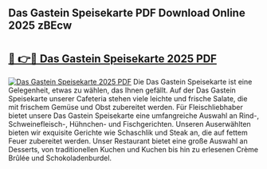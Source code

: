 ## Das Gastein Speisekarte PDF Download Online 2025 zBEcw

# <h2><a href="http://gc5hhp.nevu.top/?p=Das+Gastein+Speisekarte">🔗 👉🔴 Das Gastein Speisekarte 2025 PDF</a></h2>

[![Das Gastein Speisekarte 2025 PDF](https://i.imgur.com/dBaPXMq.png)](http://gc5hhp.nevu.top/?p=Das+Gastein+Speisekarte)
Die Das Gastein Speisekarte ist eine Gelegenheit, etwas zu wählen, das Ihnen gefällt. Auf der Das Gastein Speisekarte unserer Cafeteria stehen viele leichte und frische Salate, die mit frischem Gemüse und Obst zubereitet werden. Für Fleischliebhaber bietet unsere Das Gastein Speisekarte eine umfangreiche Auswahl an Rind-, Schweinefleisch-, Hühnchen- und Fischgerichten. Unseren Auserwählten bieten wir exquisite Gerichte wie Schaschlik und Steak an, die auf fettem Feuer zubereitet werden. Unser Restaurant bietet eine große Auswahl an Desserts, von traditionellen Kuchen und Kuchen bis hin zu erlesenen Crème Brûlée und Schokoladenburdel.
